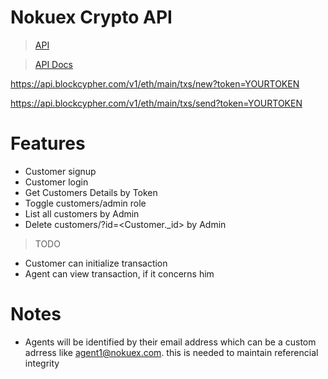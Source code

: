 # Nokuex Crypto API 

> [API ](https://nokuex-crypto-api.herokuapp.com)

> [API Docs](https://bit.ly/nokuex-crypto-api-docs)


https://api.blockcypher.com/v1/eth/main/txs/new?token=YOURTOKEN

https://api.blockcypher.com/v1/eth/main/txs/send?token=YOURTOKEN



# Features
- Customer signup 
- Customer login
- Get Customers Details by Token
- Toggle customers/admin role
- List all customers by Admin
- Delete customers/?id=<Customer._id> by Admin

> TODO
- Customer can initialize transaction
- Agent can view transaction, if it concerns him

# Notes
- Agents will be identified by their email address which can be a custom adrress like agent1@nokuex.com. this is needed to maintain referencial integrity